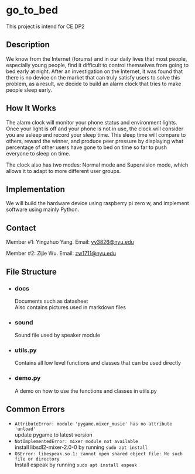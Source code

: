 # go_to_bed
This project is intend for CE DP2

## Description
We know from the Internet (forums) and in our daily lives that most people, especially young people, find it difficult to control themselves from going to bed early at night. 
After an investigation on the Internet, it was found that there is no device on the market that can truly satisfy users to solve this problem, as a result, we decide to build an alarm clock that tries to make people sleep early.

## How It Works
The alarm clock will monitor your phone status and environment lights. Once your light is off and your phone is not in use, the clock will consider you are asleep and record your sleep time. This sleep time will compare to others, reward the winner, and produce peer pressure by displaying what percentage of other users have gone to bed on time so far to push everyone to sleep on time.

The clock also has two modes: Normal mode and Supervision mode, which allows it to adapt to more different user groups. 

## Implementation
We will build the hardware device using raspberry pi zero w, and implement software using mainly Python.

## Contact
Member #1: 
Yingzhuo Yang.
Email: yy3826@nyu.edu

Member #2: 
Zijie Wu.
Email: zw1711@nyu.edu

## File Structure
- ### docs
    Documents such as datasheet \
    Also contains pictures used in markdown files
- ### sound
    Sound file used by speaker module
- ### utils.py
    Contains all low level functions and classes that can be used directly
- ### demo.py
    A demo on how to use the functions and classes in utils.py

## Common Errors
- ```AttributeError: module 'pygame.mixer_music' has no attribute 'unload'``` \
    update pygame to latest version
- ```NotImplementedError: mixer module not available``` \
    install libsdl2-mixer-2.0-0 by running ```sudo apt install```
- ```OSError: libespeak.so.1: cannot open shared object file: No such file or directory``` \
    Install espeak by running ```sudo apt install espeak```

